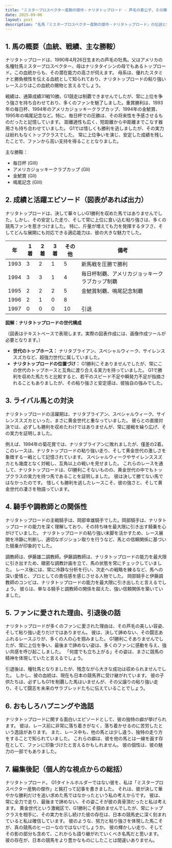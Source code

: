 ```yaml
---
title: "ミスタープロスペクター産駒の傑作・ナリタトップロード - 芦毛の貴公子、その輝きと影"
date: 2025-09-06
layout: post
description: "名馬『ミスタープロスペクター産駒の傑作・ナリタトップロード』の伝説と魅力を深堀り"
---
```


## 1. 馬の概要（血統、戦績、主な勝鞍）

ナリタトップロードは、1990年4月26日生まれの芦毛の牡馬。父はアメリカの名種牡馬ミスタープロスペクター、母はナリタタイシンの母でもあるトップロード。この血統からも、その潜在能力の高さが伺えます。  母系は、優れたスタミナと勝負根性を伝える血統として知られており、ナリタトップロードの粘り強いレースぶりはこの血統の賜物と言えるでしょう。

戦績は、通算成績31戦10勝。G1競走は制覇できませんでしたが、常に上位を争う強さを持ち合わせており、多くのファンを魅了しました。重賞勝利は、1993年の毎日杯、1994年のアメリカジョッキークラブカップ、1994年の金鯱賞、1995年の鳴尾記念など。特に、毎日杯での圧勝は、その将来性を予感させるものだったと記憶しています。  距離適性も広く、短距離から中距離までこなす器用さも持ち合わせていました。  G1では惜しくも勝利を逃しましたが、その実力は紛れもなくトップクラスでした。  常に上位争いを演じ、安定した成績を残したことで、ファンから高い支持を得ることとなりました。  

主な勝鞍：

* 毎日杯 (GIII)
* アメリカジョッキークラブカップ (GII)
* 金鯱賞 (GII)
* 鳴尾記念 (GIII)


## 2. 成績と活躍エピソード（図表があれば出力）

ナリタトップロードは、決して華々しいG1勝利を収めた馬ではありませんでした。しかし、その安定した走り、そして常に上位に食い込む粘り強さは、多くの競馬ファンを惹きつけました。  特に、斤量が増えても力を発揮するタフさ、そしてどんな展開にも対応できる適応能力は、彼の大きな魅力でした。

| 年 | 1着 | 2着 | 3着 | その他 | 備考 |
|---|---|---|---|---|---|
| 1993 | 3 | 2 | 1 | 5 | 新馬戦を圧勝で勝利 |
| 1994 | 3 | 3 | 1 | 4 | 毎日杯制覇、アメリカジョッキークラブカップ制覇 |
| 1995 | 2 | 2 | 2 | 5 | 金鯱賞制覇、鳴尾記念制覇 |
| 1996 | 2 | 1 | 0 | 8 |  |
| 1997 | 0 | 0 | 0 | 10 |  引退 |


**図解：ナリタトップロードの世代構成**

（図表はテキストベースで表現します。実際の図表作成には、画像作成ツールが必要となります。）

* **世代のトップホース：**  ナリタブライアン、スペシャルウィーク、サイレンススズカなど、超強力世代に属していました。
* **ナリタトップロードの位置づけ：**  G1勝利こそありませんでしたが、常にこの世代のトップホースと互角に渡り合える実力を持っていました。  G1で勝利を収めた馬たちと比較すると、若干のスピード不足や瞬発力不足が指摘されることもありましたが、その粘り強さと安定感は、彼独自の強みでした。


## 3. ライバル馬との対決

ナリタトップロードの活躍期は、ナリタブライアン、スペシャルウィーク、サイレンススズカといった、まさに黄金世代と重なっていました。  彼らとの直接対決では、必ずしも勝利を収めたわけではありませんが、常に接戦を繰り広げ、その実力を証明しました。

例えば、1994年の菊花賞では、ナリタブライアンに敗れましたが、僅差の2着。  このレースは、ナリタトップロードの粘り強い走り、そして黄金世代の激しさを象徴する一戦として記憶されています。  スペシャルウィークやサイレンススズカとも幾度となく対戦し、互角以上の戦いを見せました。  これらのレースを通して、ナリタトップロードは、G1勝利こそないものの、黄金世代の中でもトップクラスの実力を持つ馬であることを証明しました。  彼は決して勝てない馬ではなかったのです。  惜しくも勝利を逃したレースこそ、彼の強さと、そして黄金世代の凄さを物語っています。


## 4. 騎手や調教師との関係性

ナリタトップロードの主戦騎手は、岡部幸雄騎手でした。岡部騎手は、ナリタトップロードの能力を深く理解しており、その持ち味を最大限に引き出す騎乗を心がけていました。  ナリタトップロードの粘り強い末脚を活かすため、レース展開を冷静に判断し、適切なポジション取りを行うなど、馬との信頼関係に基づいた騎乗が印象的でした。

調教師は、伊藤雄二調教師。伊藤調教師は、ナリタトップロードの能力を最大限に引き出すため、緻密な調教計画を立て、馬の状態を常にチェックしていました。  レース後には、常に冷静な分析を行い、次走への戦略を練るなど、馬への深い愛情と、プロとしての責任感を感じさせる人物でした。  岡部騎手と伊藤調教師のコンビは、ナリタトップロードの能力を最大限に引き出したと言えるでしょう。  彼らは、単なる騎手と調教師の関係を超えた、強い信頼関係を築いていました。


## 5. ファンに愛された理由、引退後の話

ナリタトップロードが多くのファンに愛された理由は、その芦毛の美しい容姿、そして粘り強い走りだけではありません。  彼は、決して諦めない、その闘志あふれるレースぶりが、多くの人の心を掴みました。  G1勝利こそありませんでしたが、常に上位を争い、最後まで諦めない姿は、多くのファンに感動を与え、強い共感を呼び起こしました。  「何度でも立ち上がる」その姿は、まさに競馬の精神を体現していたと言えるでしょう。

引退後は、種牡馬となりましたが、残念ながら大きな成功は収められませんでした。  しかし、彼の血統は、現在も日本の競馬界に受け継がれています。  彼の子供たちは、必ずしもG1を制覇した馬はいませんが、その父譲りの粘り強い走り、そして闘志を未来のサラブレッドたちに伝えていることでしょう。


## 6. おもしろハプニングや逸話

ナリタトップロードに関する面白いエピソードとして、彼の独特の癖が挙げられます。  彼は、レース前に非常に落ち着きがなく、落ち着かせるのに苦労したという逸話があります。  また、レース中も、他の馬とは少し違う、独特の走り方をすることで知られていました。  これらの癖は、彼を他の馬とは一線を画す存在として、ファンに印象づけたと言えるかもしれません。  彼の個性は、彼の魅力の一部でもありました。


## 7. 編集後記（個人的な視点からの総括）

ナリタトップロード。  G1タイトルホルダーではない彼を、私は「ミスタープロスペクター産駒の傑作」と銘打って記事を書きました。  それは、彼が決して華やかな勝利だけを追い求めた馬ではなかったという私の考えからです。  彼は、常に全力で走り、最後まで諦めない、その姿こそが彼の真骨頂だったと私は考えます。  黄金世代という激戦区で、G1勝利こそ掴めませんでしたが、常にトップクラスを相手に、その実力を示し続けた彼の存在は、日本の競馬史に深く刻まれていると私は確信しています。  彼のような、努力と粘り強さを体現した馬こそが、真の競馬のヒーローなのではないでしょうか。  彼の輝かしい走り、そしてその影の部分も含めて、これからも語り継がれていくべき名馬だと思います。  彼の存在が、日本の競馬をより豊かなものにしたことは間違いありません。
